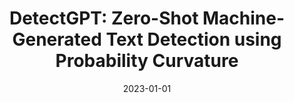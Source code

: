 ---
title: "DetectGPT: Zero-Shot Machine-Generated Text Detection using Probability Curvature"

authors:
- Eric Mitchell
- Yoonho Lee
- Sasha Khazatsky
- Christopher D. Manning
- Chelsea Finn

date: "2023-01-01"

publication: "ICML (Oral)"

links:
    paper: https://arxiv.org/abs/2301.11305v1.pdf
    code: https://github.com/eric-mitchell/detect-gpt
    website: https://ericmitchell.ai/detectgpt/
---
